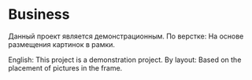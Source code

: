 # Business
Данный проект является демонстрационным.
По верстке:
На основе размещения картинок в рамки.

English:
This project is a demonstration project.
By layout:
Based on the placement of pictures in the frame.
